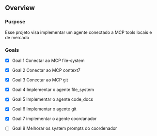 ## Overview

### Purpose
Esse projeto visa implementar um agente conectado a MCP tools locais e de mercado

### Goals
- [x] Goal 1 Conectar ao MCP file-system
- [x] Goal 2 Conectar ao MCP context7
- [x] Goal 3 Conectar ao MCP git
- [x] Goal 4 Implementar o agente file_system
- [x] Goal 5 Implementar o agente code_docs
- [x] Goal 6 Implementar o agente git
- [x] Goal 7 implementar o agente coordanador
- [ ] Goal 8 Melhorar os system prompts do coordenador

